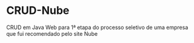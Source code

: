 # CRUD-Nube
CRUD em Java Web para 1ª etapa do processo seletivo de uma empresa que fui recomendado pelo site Nube
